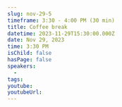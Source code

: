 ```yaml
---
slug: nov-29-5
timeframe: 3:30 - 4:00 PM (30 min)
title: Coffee break
datetime: 2023-11-29T15:30:00.000Z
date: Nov 29, 2023
time: 3:30 PM
isChild: false
hasPage: false
speakers:
  -
tags:
youtube:
youtubeUrl:
---
```


